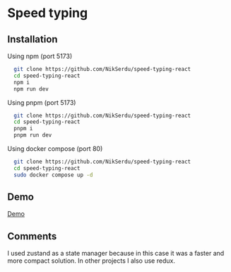 # Speed typing

## Installation

Using npm (port 5173)

```bash
  git clone https://github.com/NikSerdu/speed-typing-react
  cd speed-typing-react
  npm i
  npm run dev
```

Using pnpm (port 5173)

```bash
  git clone https://github.com/NikSerdu/speed-typing-react
  cd speed-typing-react
  pnpm i
  pnpm run dev
```

Using docker compose (port 80)

```bash
  git clone https://github.com/NikSerdu/speed-typing-react
  cd speed-typing-react
  sudo docker compose up -d
```

## Demo

[Demo](https://speed-typing-react.vercel.app/)

## Comments

I used zustand as a state manager because in this case it was a faster and more compact solution. In other projects I also use redux.
